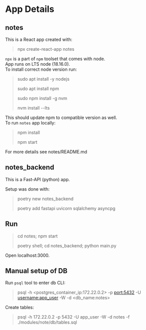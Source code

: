 # App Details

## notes
This is a React app created with:

> npx create-react-app notes

`npx` is a part of `npm` toolset that comes with node. </br>
App runs on LTS node (18.16.0).</br>
To install correct node version run:

> sudo apt install -y nodejs
>
> sudo apt install npm
>
> sudo npm install -g nvm
>
> nvm install --lts

This should update npm to compatible version as well.</br>
To run `notes` app locally:
> npm install
> 
> npm start

For more details see notes/README.md

## notes_backend
This is a Fast-API (python) app.

Setup was done with:
> poetry new notes_backend
>
> poetry add fastapi uvicorn sqlalchemy asyncpg



## Run
> cd notes; npm start
>
> poetry shell; cd notes_backend; python main.py

Open localhost:3000.



## Manual setup of DB
Run `psql` tool to enter db CLI:
> psql -h <postgres_container_ip:172.22.0.2> -p <port:5432> -U <username:app_user> -W -d <db_name:notes> 

Create tables:
> psql -h 172.22.0.2 -p 5432 -U app_user -W -d notes -f ./modules/note/db/tables.sql
